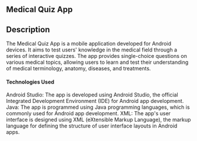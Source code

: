 ## Medical Quiz App

## Description
The Medical Quiz App is a mobile application developed for Android devices. 
It aims to test users' knowledge in the medical field through a series of interactive quizzes. 
The app provides single-choice questions on various medical topics, allowing users to learn and test their understanding of medical terminology, anatomy, diseases, and treatments.

#### Technologies Used

Android Studio: The app is developed using Android Studio, the official Integrated Development Environment (IDE) for Android app development.
Java: The app is programmed using Java programming languages, which is commonly used for Android app development.
XML: The app's user interface is designed using XML (eXtensible Markup Language), the markup language for defining the structure of user interface layouts in Android apps.
